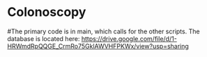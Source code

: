 # Colonoscopy
#The primary code is in main, which calls for the other scripts. 
The database is located here:
https://drive.google.com/file/d/1-HRWmdRpQQGE_CrmRo75GklAWVHFPKWx/view?usp=sharing
